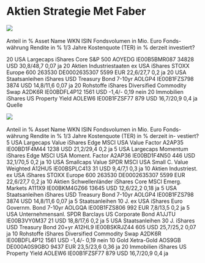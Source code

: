 # Aktien Strategie Met Faber

![](.\_bilder\MetFaberStrategie_1.jpg)

Anteil in %
Asset
Name
WKN
ISIN
Fondsvolumen in Mio. Euro
Fonds- währung
Rendite in % 1/3 Jahre
Kostenquote (TER) in %
derzeit investiert?

20
USA Largecaps
iShares Core S&P 500
AOYEDG
IE00B5BMR087
34828
USD
30,8/48,7
0,07
ja
20
Aktien Industriestaaten ex USA
iShares STOXX Europe 600
263530
DE0002635307
5599
EUR
22,6/27,7
0,2
ja
20
USA Staatsanleihen
iShares USD Treasury Bond 7-10yr
AOLGP4
IE00B1FZS798
3874
USD
14,8/11,6 0,07
ja
20
Rohstoffe
iShares Diversified Commodity Swap
A2DK6R
IE00BDFL4P12
1561
USD
-1,4/-
0,19
nein
20 Immobilien
iShares US Property Yield
AOLEW6
IE00B1FZSF77
879
USD
16,7/20,9
0,4
ja
Quelle

![](.\_bilder\MetFaberStrategie_2.jpg)

Anteil in %
Asset
Name
WKN
ISIN
Fondsvolumen in Mio. Euro
Fonds- währung
Rendite in % 1/3 Jahre
Kostenquote (TER) in %
derzeit in- vestiert?
5 USA Largecaps Value
iShares Edge MSCI USA Value Factor
A2AP35
IE00BD1F4M44
1238
USD
21,2/29,4
0,2
ja
5
USA Largecaps Momentum
iShares Edge MSCI USA Moment. Factor
A2AP36
IE00BD1F4N50
446
USD
32,1/70,5
0,2
ja
10
USA Smallcaps Value
SPDR MSCI USA Small C. Value Weighted
A12HU5
IE00BSPLC413
31
USD
9,4/7,1
0,3
ja
10
Aktien Industriest. ex USA
iShares STOXX Europe 600
263530
DE0002635307
5599
EUR
22,6/27,7
0,2
ja
10
Aktien Schwellenländer
iShares Core MSCI Emerg. Markets
A111X9
IE00BKM4GZ66
13645
USD
12,6/22,2
0,18
ja
5
USA Staatsanleihen
iShares USD Treasury Bond 7-10yr
AOLGP4
IE00B1FZS798
3874
USD
14,8/11,6
0,07
ja
5 Staatsanleihen 10 J. ex USA
iShares Euro Governm. Bond 7-10yr
AOLGQA
IE00B1FZS806
992
EUR
7,8/13,5
0,2
ja
5 USA Unternehmensanl.
SPDR Barclays US Corporate Bond
A1JJTU
IE00B3VY0M37
21
USD
18,8/17,6
0,2
ja
5
USA Staatsanleihen 30 J.
iShares USD Treasury Bond 20+yr
A12HL9
IE00BSKRJZ44
605
USD
25,7/25,2
0,07
ja
10
Rohstoffe
iShares Diversified Commodity Swap
A2DK6R
IE00BDFL4P12
1561
USD
-1,4/-
0,19 nein
10
Gold
Xetra-Gold
AOS9GB
DE000A0S9GBO
9437
EUR
23,5/23,6
0,36
ja
20
Immobilien
iShares US Property Yield
AOLEW6
IE00B1FZSF77
879
USD
16,7/20,9
0,4
ja
